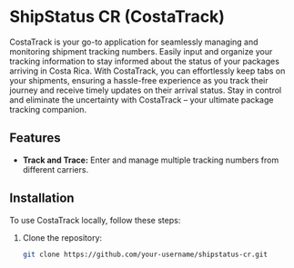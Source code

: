 # ShipStatus CR (CostaTrack)

CostaTrack is your go-to application for seamlessly managing and monitoring shipment tracking numbers. Easily input and organize your tracking information to stay informed about the status of your packages arriving in Costa Rica. With CostaTrack, you can effortlessly keep tabs on your shipments, ensuring a hassle-free experience as you track their journey and receive timely updates on their arrival status. Stay in control and eliminate the uncertainty with CostaTrack – your ultimate package tracking companion.

## Features

- **Track and Trace:**
  Enter and manage multiple tracking numbers from different carriers.

## Installation

To use CostaTrack locally, follow these steps:

1. Clone the repository:

   ```bash
   git clone https://github.com/your-username/shipstatus-cr.git

